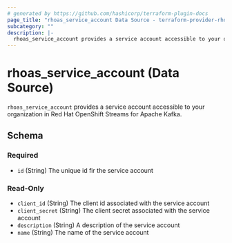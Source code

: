 ```yaml
---
# generated by https://github.com/hashicorp/terraform-plugin-docs
page_title: "rhoas_service_account Data Source - terraform-provider-rhoas"
subcategory: ""
description: |-
  rhoas_service_account provides a service account accessible to your organization in Red Hat OpenShift Streams for Apache Kafka.
---
```


# rhoas_service_account (Data Source)

`rhoas_service_account` provides a service account accessible to your organization in Red Hat OpenShift Streams for Apache Kafka.



<!-- schema generated by tfplugindocs -->
## Schema

### Required

- `id` (String) The unique id fir the service account

### Read-Only

- `client_id` (String) The client id associated with the service account
- `client_secret` (String) The client secret associated with the service account
- `description` (String) A description of the service account
- `name` (String) The name of the service account


